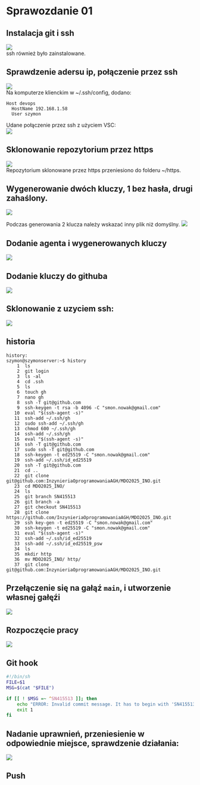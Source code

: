 # Sprawozdanie 01

## Instalacja git i ssh
![](2.png)  
ssh również było zainstalowane.

## Sprawdzenie adersu ip, połączenie przez ssh
![](3.png)  
Na komputerze klienckim w ~/.ssh/config, dodano:
```
Host devops
  HostName 192.168.1.58
  User szymon
```
Udane połączenie przez ssh z użyciem VSC:  
![](4.png)  

## Sklonowanie repozytorium przez https
![](5.png)  
Repozytorium sklonowane przez https przeniesiono do folderu ~/https.

## Wygenerowanie dwóch kluczy, 1 bez hasła, drugi zahaślony.
![](6.png)  

Podczas generowania 2 klucza należy wskazać inny plik niż domyślny.
![](7.png)

## Dodanie agenta i wygenerowanych kluczy
![](8.png)

## Dodanie kluczy do githuba
![](9.png)

## Sklonowanie z uzyciem ssh:
![](9_5.png)

## historia
```
history:
szymon@szymonserver:~$ history
    1  ls
    2  git login
    3  ls -al
    4  cd .ssh
    5  ls
    6  touch gh
    7  nano gh
    8  ssh -T git@github.com
    9  ssh-keygen -t rsa -b 4096 -C "smon.nowak@gmail.com"
   10  eval "$(ssh-agent -s)"
   11  ssh-add ~/.ssh/gh
   12  sudo ssh-add ~/.ssh/gh
   13  chmod 600 ~/.ssh/gh
   14  ssh-add ~/.ssh/gh
   15  eval "$(ssh-agent -s)"
   16  ssh -T git@github.com
   17  sudo ssh -T git@github.com
   18  ssh-keygen -t ed25519 -C "smon.nowak@gmail.com"
   19  ssh-add ~/.ssh/id_ed25519
   20  ssh -T git@github.com
   21  cd ..
   22  git clone git@github.com:InzynieriaOprogramowaniaAGH/MDO2025_INO.git
   23  cd MDO2025_INO/
   24  ls
   25  git branch SN415513
   26  git branch -a
   27  git checkout SN415513 
   28  git clone https://github.com/InzynieriaOprogramowaniaAGH/MDO2025_INO.git
   29  ssh key-gen -t ed25519 -C "smon.nowak@gmail.com"
   30  ssh-keygen -t ed25519 -C "smon.nowak@gmail.com"
   31  eval "$(ssh-agent -s)"
   32  ssh-add ~/.ssh/id_ed25519
   33  ssh-add ~/.ssh/id_ed25519_psw
   34  ls
   35  mkdir http
   36  mv MDO2025_INO/ http/
   37  git clone git@github.com:InzynieriaOprogramowaniaAGH/MDO2025_INO.git
```

## Przełączenie się na gałąź ```main```, i utworzenie własnej gałęźi
![](9_75.png)

## Rozpoczęcie pracy
![](11.png)

## Git hook
```sh
#!/bin/sh
FILE=$1
MSG=$(cat "$FILE")

if [[ ! $MSG =~ ^SN415513 ]]; then
    echo "ERROR: Invalid commit message. It has to begin with 'SN415513'."
    exit 1
fi
```
## Nadanie uprawnień, przeniesienie w odpowiednie miejsce, sprawdzenie działania:
![](12.png)


## Push


